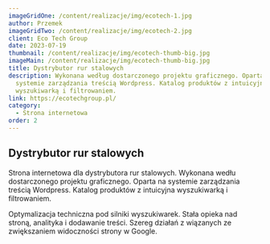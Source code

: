 ```yaml
---
imageGridOne: /content/realizacje/img/ecotech-1.jpg
author: Przemek
imageGridTwo: /content/realizacje/img/ecotech-2.jpg
client: Eco Tech Group
date: 2023-07-19
thumbnail: /content/realizacje/img/ecotech-thumb-big.jpg
imageMain: /content/realizacje/img/ecotech-thumb-big.jpg
title: Dystrybutor rur stalowych
description: Wykonana według dostarczonego projektu graficznego. Oparta na
  systemie zarządzania treścią Wordpress. Katalog produktów z intuicyjna
  wyszukiwarką i filtrowaniem.
link: https://ecotechgroup.pl/
category:
  - Strona internetowa
order: 2
---
```


## Dystrybutor rur stalowych

Strona internetowa dla dystrybutora rur stalowych. Wykonana wedłu dostarczonego projektu graficznego. Oparta na systemie zarządzania treścią Wordpress. Katalog produktów z intuicyjna wyszukiwarką i filtrowaniem. 

Optymalizacja techniczna pod silniki wyszukiwarek. Stała opieka nad stroną, analityka i dodawanie treści. Szereg działań z wiązanych ze zwiększaniem widoczności strony w Google.

